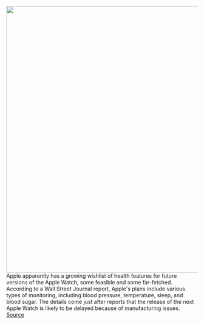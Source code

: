 <img src='https://cdn.vox-cdn.com/thumbor/TV1plpUB_9G-yzvfeU-Q25JgKU8=/0x0:2040x1360/1200x800/filters:focal(857x517:1183x843)/cdn.vox-cdn.com/uploads/chorus_image/image/69804937/vpavic_200930_4216_0239.0.jpg' width='700px' /><br/>
Apple apparently has a growing wishlist of health features for future versions of the Apple Watch, some feasible and some far-fetched. According to a Wall Street Journal report, Apple's plans include various types of monitoring, including blood pressure, temperature, sleep, and blood sugar. The details come just after reports that the release of the next Apple Watch is likely to be delayed because of manufacturing issues.
<a href='https://www.theverge.com/2021/9/1/22652120/apple-watch-blood-pressure-temperature-sleep-diabetes'> Source <a/>